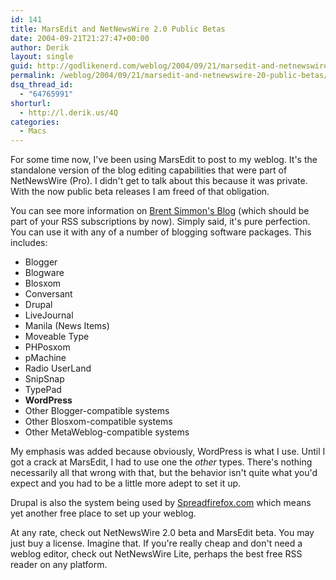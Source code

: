 ```yaml
---
id: 141
title: MarsEdit and NetNewsWire 2.0 Public Betas
date: 2004-09-21T21:27:47+00:00
author: Derik
layout: single
guid: http://godlikenerd.com/weblog/2004/09/21/marsedit-and-netnewswire-20-public-betas/
permalink: /weblog/2004/09/21/marsedit-and-netnewswire-20-public-betas/
dsq_thread_id:
  - "64765991"
shorturl:
  - http://l.derik.us/4Q
categories:
  - Macs
---
```

For some time now, I've been using MarsEdit to post to my weblog. It's the standalone version of the blog editing capabilities that were part of NetNewsWire (Pro). I didn't get to talk about this because it was private. With the now public beta releases I am freed of that obligation.

You can see more information on [Brent Simmon's Blog](http://www.inessential.com/?comments=1&postid=2901) (which should be part of your RSS subscriptions by now). Simply said, it's pure perfection. You can use it with any of a number of blogging software packages. This includes:

  * Blogger
  * Blogware
  * Blosxom
  * Conversant
  * Drupal
  * LiveJournal
  * Manila (News Items)
  * Moveable Type
  * PHPosxom
  * pMachine
  * Radio UserLand
  * SnipSnap
  * TypePad
  * **WordPress**
  * Other Blogger-compatible systems
  * Other Blosxom-compatible systems
  * Other MetaWeblog-compatible systems

My emphasis was added because obviously, WordPress is what I use. Until I got a crack at MarsEdit, I had to use one the _other_ types. There's nothing necessarily all that wrong with that, but the behavior isn't quite what you'd expect and you had to be a little more adept to set it up.

Drupal is also the system being used by [Spreadfirefox.com](http://spreadfirefox.com) which means yet another free place to set up your weblog.

At any rate, check out NetNewsWire 2.0 beta and MarsEdit beta. You may just buy a license. Imagine that. If you're really cheap and don't need a weblog editor, check out NetNewsWire Lite, perhaps the best free RSS reader on any platform.